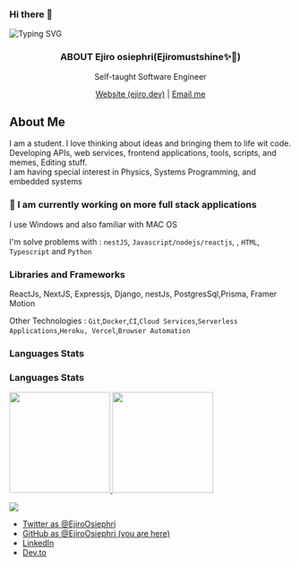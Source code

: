 ### Hi there 👋
![Typing SVG](https://readme-typing-svg.herokuapp.com?lines=Hello%2C+I+am+Ejiro%20Osiephri)

<p align="center">
  <h3 align="center">ABOUT Ejiro osiephri(Ejiromustshine✨🖤)</h3>
  
  <p align="center">
    Self-taught Software Engineer
    <br />
      
  <p align="center">
      <a href="https://ejiro-portfolio-website.netlify.app/" target="_blank">
      Website (ejiro.dev)</a> | <a href="mailto:osiephriejiro765"gmail.com">Email me</a> <br>
      
</p>
</p>


## About Me
I am a student. I love thinking about ideas and bringing them to life wit code.<br>
Developing APIs, web services, frontend applications, tools, scripts, and memes, Editing stuff. <br>
I am having special interest in Physics, Systems Programming, and embedded systems<br>

### 🍎 I am currently working on more full stack applications<br>

I use Windows and also familiar with MAC OS

I'm solve problems with : `nestJS`, `Javascript/nodejs/reactjs`, , `HTML`, `Typescript` and `Python`

### Libraries and Frameworks
ReactJs, NextJS, Expressjs, Django, nestJs, PostgresSql,Prisma, Framer Motion


Other Technologies : `Git`,`Docker`,`CI`,`Cloud Services`,`Serverless Applications`,`Heroku, Vercel`,`Browser Automation`
<p>
   
 ### Languages Stats
 
 ### Languages Stats
  <a href="https://github.com/EjiroOsiephri">
  <img height="180em" src="https://github-readme-stats-git-masterrstaa-rickstaa.vercel.app/api?username=EjiroOsiephri&show_icons=true&theme=midnight-purple&include_all_commits=true&count_private=true"/> <img height="180em" src="https://github-readme-stats-git-masterrstaa-rickstaa.vercel.app/api/top-langs/?username=EjiroOsiephri&layout=compact&langs_count=7&theme=midnight-purple"/></a>
  

  <!--img src="https://stats.milovangudelj.com/api/top-langs?username=EjiroOsiephri&show_icons=true&locale=en&theme=onedark&layout=compact" alt="ptr1337" /--></p>



<a href="http://www.github.com/EjiroOsiephri">
<a href="http://www.github.com/EjiroOsiephri"><img
                  src="https://github-readme-streak-stats.herokuapp.com/?user=EjiroOsiephri&stroke=ffffff&background=1c1917&ring=0891b2&fire=0891b2&currStreakNum=ffffff&currStreakLabel=0891b2&sideNums=ffffff&sideLabels=ffffff&dates=ffffff&hide_border=true" /></a><a
                      href="http://www.github.com/EjiroOsiephri"><a href="https://github.com/EjiroOsiephri" align="left">
                      

* [Twitter as @EjiroOsiephri](https://twitter.com/ejiro_ti)
* [GitHub as @EjiroOsiephri (you are here)](https://github.com/EjiroOsiephri)
* [LinkedIn](https://linkedin.com/in/EjiroOsiephri)
* [Dev.to](https://dev.to/EjiroOsiephri)
